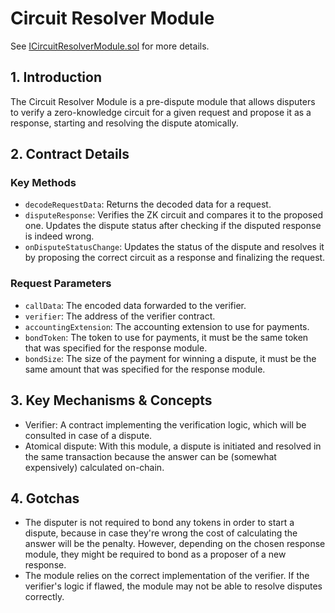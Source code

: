 # Circuit Resolver Module

See [ICircuitResolverModule.sol](/solidity/interfaces/modules/dispute/ICircuitResolverModule.sol/interface.ICircuitResolverModule.md) for more details.

## 1. Introduction

The Circuit Resolver Module is a pre-dispute module that allows disputers to verify a zero-knowledge circuit for a given request and propose it as a response, starting and resolving the dispute atomically.

## 2. Contract Details

### Key Methods

- `decodeRequestData`: Returns the decoded data for a request.
- `disputeResponse`: Verifies the ZK circuit and compares it to the proposed one. Updates the dispute status after checking if the disputed response is indeed wrong.
- `onDisputeStatusChange`: Updates the status of the dispute and resolves it by proposing the correct circuit as a response and finalizing the request.

### Request Parameters

- `callData`: The encoded data forwarded to the verifier.
- `verifier`: The address of the verifier contract.
- `accountingExtension`: The accounting extension to use for payments.
- `bondToken`: The token to use for payments, it must be the same token that was specified for the response module.
- `bondSize`: The size of the payment for winning a dispute, it must be the same amount that was specified for the response module.

## 3. Key Mechanisms & Concepts

- Verifier: A contract implementing the verification logic, which will be consulted in case of a dispute.
- Atomical dispute: With this module, a dispute is initiated and resolved in the same transaction because the answer can be (somewhat expensively) calculated on-chain.

## 4. Gotchas

- The disputer is not required to bond any tokens in order to start a dispute, because in case they're wrong the cost of calculating the answer will be the penalty. However, depending on the chosen response module, they might be required to bond as a proposer of a new response.
- The module relies on the correct implementation of the verifier. If the verifier's logic if flawed, the module may not be able to resolve disputes correctly.
